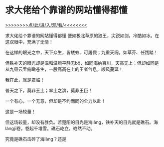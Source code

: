 # 求大佬给个靠谱的网站懂得都懂

<a href="https://8h9e.vip/">>>>>>>>>点/此/进/入/观/看/<<<<<<<<</a>

求大佬给个靠谱的网站懂得都懂
便如极北草原的狼王，尖锐如剑，冷酷如冰。在这双眼中，充满了无情！

在这样的眼光之中，天下众生，皆蝼蚁、可屠戮；九重天阙，如草芥、任践踏！

但铁补天的眼光却是温和温煦平静无bō，如同海纳百川，天高无上；但却如同是从九霄云里俯瞰苍生，一股高高在上的王者气息，顺风蔓延！

我在此，就是君临！

普天之下，莫非王土；率土之滨，莫非王臣！

一个有心，一个无意，但却是不约而同的全力以赴！

这是一场较量！

但这场较量，却没有胜负。若楚阳的目光是海làng，铁补天的目光就是礁石。海làngjī卷，卷起千堆雪。礁石屹立，岿然不动。

究竟是礁石击碎了海làng？还是
